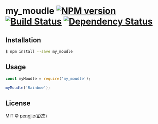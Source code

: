 # my_moudle [![NPM version][npm-image]][npm-url] [![Build Status][travis-image]][travis-url] [![Dependency Status][daviddm-image]][daviddm-url]
> 

## Installation

```sh
$ npm install --save my_moudle
```

## Usage

```js
const myMoudle = require('my_moudle');

myMoudle('Rainbow');
```
## License

MIT © [pengjie(彭杰)]()


[npm-image]: https://badge.fury.io/js/my_moudle.svg
[npm-url]: https://npmjs.org/package/my_moudle
[travis-image]: https://travis-ci.com//my_moudle.svg?branch=master
[travis-url]: https://travis-ci.com//my_moudle
[daviddm-image]: https://david-dm.org//my_moudle.svg?theme=shields.io
[daviddm-url]: https://david-dm.org//my_moudle
